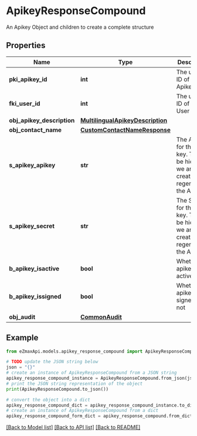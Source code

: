 # ApikeyResponseCompound

An Apikey Object and children to create a complete structure

## Properties

Name | Type | Description | Notes
------------ | ------------- | ------------- | -------------
**pki_apikey_id** | **int** | The unique ID of the Apikey | 
**fki_user_id** | **int** | The unique ID of the User | 
**obj_apikey_description** | [**MultilingualApikeyDescription**](MultilingualApikeyDescription.md) |  | 
**obj_contact_name** | [**CustomContactNameResponse**](CustomContactNameResponse.md) |  | 
**s_apikey_apikey** | **str** | The Apikey for the API key.  This will be hidden if we are not creating or regenerating the Apikey. | [optional] 
**s_apikey_secret** | **str** | The Secret for the API key.  This will be hidden if we are not creating or regenerating the Apikey. | [optional] 
**b_apikey_isactive** | **bool** | Whether the apikey is active or not | 
**b_apikey_issigned** | **bool** | Whether the apikey is signed or not | [optional] 
**obj_audit** | [**CommonAudit**](CommonAudit.md) |  | 

## Example

```python
from eZmaxApi.models.apikey_response_compound import ApikeyResponseCompound

# TODO update the JSON string below
json = "{}"
# create an instance of ApikeyResponseCompound from a JSON string
apikey_response_compound_instance = ApikeyResponseCompound.from_json(json)
# print the JSON string representation of the object
print(ApikeyResponseCompound.to_json())

# convert the object into a dict
apikey_response_compound_dict = apikey_response_compound_instance.to_dict()
# create an instance of ApikeyResponseCompound from a dict
apikey_response_compound_form_dict = apikey_response_compound.from_dict(apikey_response_compound_dict)
```
[[Back to Model list]](../README.md#documentation-for-models) [[Back to API list]](../README.md#documentation-for-api-endpoints) [[Back to README]](../README.md)


